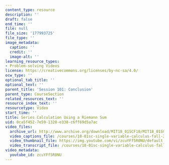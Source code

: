 ```yaml
---
content_type: resource
description: ''
draft: false
end_time: ''
file: null
file_size: '177993725'
file_type: ''
image_metadata:
  caption: ''
  credit: ''
  image-alt: ''
learning_resource_types:
- Problem-solving Videos
license: https://creativecommons.org/licenses/by-nc-sa/4.0/
ocw_type: ''
optional_tab_title: ''
optional_text: ''
parent_title: 'Session 101: Conclusion'
parent_type: CourseSection
related_resources_text: ''
resource_index_text: ''
resourcetype: Video
start_time: ''
title: Series Calculation Using a Riemann Sum
uid: 0ca5f452-7e59-1328-e338-c6ff69d5a7ac
video_files:
  archive_url: http://www.archive.org/download/MIT18_01SCF10/MIT18_01SCF10Rec_83_300k.mp4
  video_captions_file: /courses/18-01sc-single-variable-calculus-fall-2010/55aae3007e9e5299a7b8d862d905013a_zcuYFf5R0NU.vtt
  video_thumbnail_file: https://img.youtube.com/vi/zcuYFf5R0NU/default.jpg
  video_transcript_file: /courses/18-01sc-single-variable-calculus-fall-2010/706b5a90504386ab4a678e58f60480d7_zcuYFf5R0NU.pdf
video_metadata:
  youtube_id: zcuYFf5R0NU
---
```

